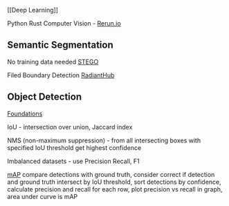 [[Deep Learning]]

Python Rust Computer Vision - [Rerun.io](https://github.com/rerun-io)

## Semantic Segmentation
No training data needed [STEGO](https://www.youtube.com/watch?v=58uhMDO7dTQ)

Filed Boundary Detection [RadiantHub](https://www.linkedin.com/posts/radiant-mlhub_machinelearning-models-activity-7047212001328062465-sin_?utm_source=share&utm_medium=member_desktop)

## Object Detection
[Foundations](https://lilianweng.github.io/posts/2017-12-31-object-recognition-part-3/)

IoU - intersection over union, Jaccard index

NMS (non-maximum suppression) - from all intersecting boxes with specified IoU threshold get highest confidence

Imbalanced datasets - use Precision Recall, F1

[mAP](https://jonathan-hui.medium.com/map-mean-average-precision-for-object-detection-45c121a31173)
compare detections with ground truth, 
consider correct if detection and ground truth intersect by IoU threshold, 
sort detections by confidence, 
calculate precision and recall for each row, 
plot precision vs recall in graph, 
area under curve is mAP